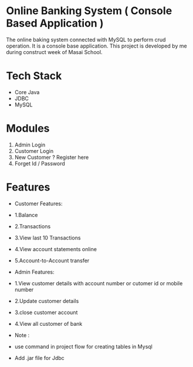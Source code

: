  # Online Banking System ( Console Based Application )




The online baking system connected with MySQL to perform crud operation. It is a console base application.
This project is developed by me during construct week of Masai School.

# Tech Stack
- Core Java
- JDBC
- MySQL

# Modules
1. Admin Login 
2. Customer Login 
3. New Customer ? Register here
4. Forget Id / Password

# Features
- Customer Features:
- 1.Balance
- 2.Transactions
- 3.View last 10 Transactions
- 4.View account statements online
- 5.Account-to-Account transfer


- Admin Features:
- 1.View customer details with account number or cutomer id or mobile number
- 2.Update customer details 
- 3.close customer account 
- 4.View all customer of bank

- Note :
- use command in project flow for creating tables in Mysql
- Add .jar file for Jdbc
